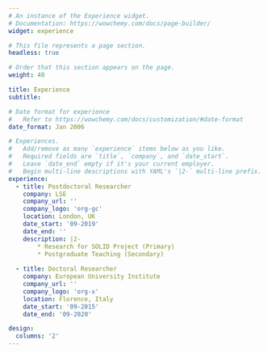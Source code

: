 ```yaml
---
# An instance of the Experience widget.
# Documentation: https://wowchemy.com/docs/page-builder/
widget: experience

# This file represents a page section.
headless: true

# Order that this section appears on the page.
weight: 40

title: Experience
subtitle:

# Date format for experience
#   Refer to https://wowchemy.com/docs/customization/#date-format
date_format: Jan 2006

# Experiences.
#   Add/remove as many `experience` items below as you like.
#   Required fields are `title`, `company`, and `date_start`.
#   Leave `date_end` empty if it's your current employer.
#   Begin multi-line descriptions with YAML's `|2-` multi-line prefix.
experience:
  - title: Postdoctoral Researcher
    company: LSE
    company_url: ''
    company_logo: 'org-gc'
    location: London, UK
    date_start: '09-2019'
    date_end: ''
    description: |2-
        * Research for SOLID Project (Primary)
        * Postgraduate Teaching (Secondary)
        
  - title: Doctoral Researcher
    company: European University Institute
    company_url: ''
    company_logo: 'org-x'
    location: Florence, Italy
    date_start: '09-2015'
    date_end: '09-2020'

design:
  columns: '2'
---
```

